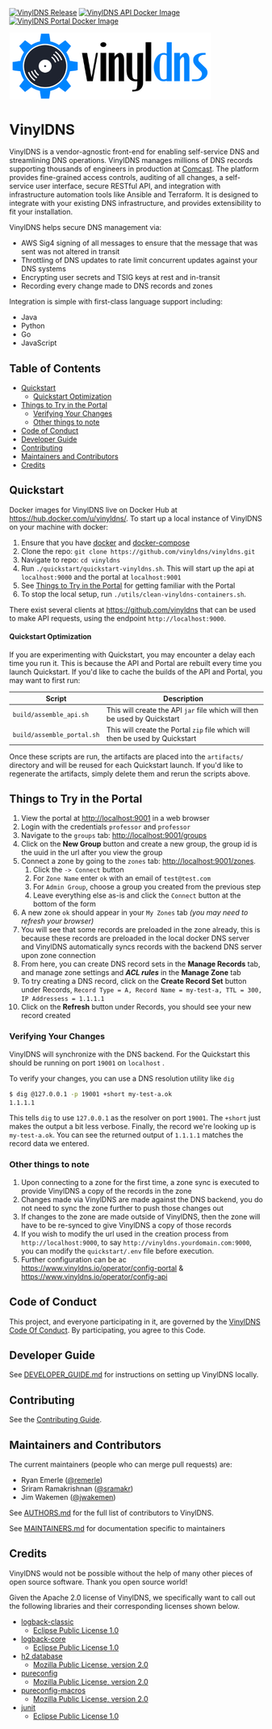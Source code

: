 [![VinylDNS Release](https://img.shields.io/github/v/release/vinyldns/vinyldns?label=latest%20release&logo=data%3Aimage%2Fpng%3Bbase64%2CiVBORw0KGgoAAAANSUhEUgAAAEAAAABACAYAAACqaXHeAAAAAXNSR0IArs4c6QAAAARnQU1BAACxjwv8YQUAAAAJcEhZcwAACxAAAAsQAa0jvXUAAA7BSURBVHhezZsHeBXVEsf%2Fe1NIgvQiYoDAo4jSixAJXQntiXQ0lFADAZEmJYBAXrwEMNSHkBA6SJOOFKUYlB4wNEFFepEiEpBA2j1v5uwmJLltb8KN7%2Fd9s9mzubm7Mztnzsw5JwpyC6MoRcffSWzdsypClIvaea5g0H7mBvVJ3EhcbYgvSa6S2wawh57PvFT%2B3wxQT%2FuZa%2BRODDAKdzo%2BIvGUbeukkhSiOPBEbTqf3PKA6iT2lGdcSOqopw5iFC6aoR0itwzgSN92PA4YRVU6HiLZSOd55DWd6O8C6hfPIFlGLnpKXrOHUfD38xudSeLHl3TA7n%2BM5CDJLpKTdD9BP80xCg86jicZTZL29neQdKK%2FSVSbttFnAFX5TSStSVJIZpFMppsk0E9zjOI1Og4g6UVSli%2FlgMsky0ii6H535RXGKBrSMYrkDdnOjG4j2DdAZuUzcolkIN1kn9okVMUnkPQh4bdjEXcXiMIeMOV1l0EPCclw%2FfMZlKRUm8%2FznCSaZB7JcBI2sK0urMsItg1gXfk02DX57Ywh6UEymSQfSTp8gyrFgZblYPLzpmhYHMI7PwwuSuZ7pwqIW%2BT8p%2B9BHL4Jw%2B7LEKfvworv68auEawbwL7yGUkiyRSBC3pA9KsOpS%2FF%2FzeK0OtLTEyNizsjzp772XT58jXD3Xv3TQkJzzjqw8vL01S8eFGlrE8ZVK1SWdSsUc3g6enp8ttDYMkZmKLigIfPsh2wZ5EBRmjnZlg2gFFwyrqFRI%2FymchLfzmK0pnhb5NihmTs%2BXa%2F2LRle%2FKhQ8dcE5OSdCnh7u5m8q3%2FtqlD%2B7amVv7vuiWRbefGwhR%2BBC5P2NT64U%2FXIQOcVZvmWDMAPyhH4QayrRNyc0S2Akp4JGHV6vUiMnoZ7t69b93LdFCkSOGUoP6BKT27d%2FN4mJxHDNwN0%2FZLMl%2FQQxgpP1E7t4itLvAmHXm4465gE1cyV3gTYAS99cNHjonxE8Nw9dr1HCmeFW%2FvkiJsyng0buynzD8J04h9MCTLEGoVripr5DQIfkbHKWrDMuzyG9oDLXxSMW3GHLFo8QpFiByGLisoioKePbqJCeNGKgdvuaEDRajHltUzkTQh5X9Qm9axZwAObOwFb8l2Flj5nV2B2kUSEDx4pIj54fBLfevW8K1fV0QtmK2cf%2FIK%2FNdaNMJCUn6Qdm4T20EpROEg0p%2FEzNnY7dfTm2flA%2FsEw5nKlyntjfHjRsLTU00tjhw9oQT0HIC38v2NzR1kXpERzhdC1FP72I%2FKIcoROn6pNl5gbAz4k9sHDxklTsT%2BpF11DibqUrVr1cDWTV%2FBpwxPLAFnzp7HgEHDRMPXkxHRXF5Kg60UoJ7ax74BVP6r%2FZS8R8ktD3UzIuaJmIOHnOr2nh4euHHjFrp%2B1BsnT8Vh4%2FoVqFSpgvwde0KYMUIMrg28r15KI4y6L6Vf9tFrgE%2B0n%2FCifh9FQ93RYydE5KJlTu%2Fz69YsQccO7yM5OQUhE%2F6DbTt2YcXSBXitxKvy9ytWrVViYn4UC%2FyB%2FC9SsQIkurqBfQXU%2FJ4LEtkBx1NmMMk3Gf6tO4rLV6453QDs%2BlELZyN82ixs2LgVBhoJIhfMQqFCBdHlwz4wmUzwfr2k2LtnizLzVB6Mj9H%2BkEoMEh%2FqwvfVpmX0eAAXHVL5%2FJQRjKSx%2Fqu1G52ufGFSsEKFf0m354A3dsxwNPLzlfFg1JjPUKqUN3oEdJGfvXnrtrJ85RoxlArvIi%2BmXbxI%2Bqmn1rFtALWe55JW0rsaVTquKYiMWur0N1%2B3Ti2sXRUtjXDx4q8YOmwMZkUYpevHxz%2BGMXwmhn48kOsI%2BXnOP9xEEgbUkM00AjUdrGLPAyi8vKjnubDZuy9G3L7zh3bFeez5bj9Wr9mAZdHzUbhwIRw6fAzrv96CcOMk%2BfvtO3bj4cOHaP9BW9l%2B8OBP7Nz9nehDz5hB44ok9NqsY88A6cUQV3RVi1GFtPUb7Ur2yZvXC82bNUa%2FPj3Qt3cPNGvaKP1NZmTWnAU4%2F%2FNFTDNylQ3MmReJihXKw79Fc9n3V65ajw7tVAMw%2FGzlC1H%2Bq8bHNOaSFwwhqUNiNmdo25WNYi8d5Sj7SV1geqMk1KjTCFTG8iWHMRgM6B0YIBV%2FJW9e7arKkyd%2FI2rxcqxYuVYqlwa%2F%2Fb27N2P0uMnkfd9zKkx9vysHYRQqWIA84N%2BIXrJCfpaqSMTFHhRhx72UqZy9mMMPfpKEp9yOspgbwCgK05HUlZOTn5LIJ6WsL7Xs0zhDp669stX%2FWfkZ4aFo8V5T7Ypldu76FuNouMtohM4d28mxP8z4BWWDnihXtgwuUFzI%2BJk0Vi2PFPGv1je13aCrYnymkMI8Zc3Kpgn3G7OucTEI4siONZgcGp4tA7CrDxs6UGvZZsbMedITssPY0cNEm269TaXn6zLAc1Y0lmQhSSAJTzCaKW9QIHwKQFy9ek274hh5vbzQry%2FPmOkjqF8gPCgDzA5Xrl5HyXwwUH1g7h4WsBcEJTT%2Bm%2FK4wHDv%2FgPtimPUr1%2FXrM%2FbIn%2F%2BfHi7bi2t5Rj36Rl5vrGop5yvtIsuA%2BRzV92Jgl%2B2Cv20AiYrgX2D0S8oPcvOhI9Pae3MMZ4%2BfSq7aF6zeG8ZXQbIKdas5ubmJiO3RZwzp2KGLgM8SVL7E%2FXlbAXAq1csx45FC%2Bfgy3lfaK3MXMlmvKGuJk33t%2FbM9tBlgMeJUBJTwVPX2hXHOHosVo7zenn0KB7HT%2BhbfctKMXrGVDLBw2dyw4VddBnAJKBcfcT9sox2xTESnj1DVDSvn%2BhjYdRSJCbanMu0Cq8t3HwM0Auz5K28rBdHsoCER73qbABdve30PUqFq1TWWplxcXFBrZrV0qeswkLHy%2BQlIytWrcM3O7%2FVWtbZum0nVZtfay3HqfJWZZyhZ81APMlYkiYkBak8rkkSTLKc5Fc2AIdoftqpJAdILG5O%2BPEmRJUqbyqcxzM8QztkcH9Zl%2FMs8IxpoXLigjn4w2FZvvLv0uCsLWRiKGZEzEX8Y3pFWWC3D58%2BGxMnG%2BX3ZYc8edxRk17EoZvaBZVDpOg0khiSp9q1dMzdxCi47%2FAsMGeF3UjYcqhICfIvQcCgISPFrt175d9t2bhKTlKs%2FmoDWrV8FxNDRqFZi3Z4%2FjwR0ZFzpNJBwSPMFOIkh8d5nzI81AlcoSB5PPanbLt9Gk2b%2BIml0fOVGotVj9UYKw1gBdtR3Si4HOZMUfJTH%2BDe2QNiwMBh8u96du%2BGgI86o2WbTlJJnqo6d%2F4Cpn8xVxYx2zevwcbN2zBzttmcqlOYOytcVGrQSqkcmalfVyMDWF0asxcEORTz3j7J4tNUGjZtpPAUFLdZuWLFiqJtG3%2F5%2BzEhU9C1c3s0eKce1ep%2FUaIzGAEfdqbSt5H8vTMpXqyoaOnfXFlCz5hBeV4dsqo8Y9sA6s6M9PC97CxEfJILBgXx8j9nXQmYSzX6hHEjUaBAfty58weGjxqPubOnofIbFfHbpd%2FRNaAvTpxw7rQ5M6B%2FLzyncj%2BaY%2FwLlpIO2qll9AyDi0h4sYGTC2XGMYiuXdor5cuXk4ZeuXodbty8LUtdA1VNHAB5umr1iijUqV0Tly5dxuMnzt30Vbq0t%2BgR0E2ZfYLGf%2FmkEg54FA1sY98A6rYU3pkh4Ztce%2BKKqWETZY2fmpqKjz8ZjerVq%2BCzCWPk6LBx0zZZu4%2F51HKe%2FzLh%2B30eOgH3Et1BLycjvDz2p3ZuFT0ewISRyLHreQqU%2FruA2rVrKcED%2B0ovuPPHXfQMHIi2rVsg%2FPNJMsfftGWHnM11Nn17dxd%2Bfr7KwN3SQ9Pg58q0mGMNfQZQvSB9nf0ApelTj0CMGBasvNussTTCL79eQscuvVCDPGHD2mUoVep1JCU5tpvBURr6%2BYqxo4cps48DO9NDtYQ7Pu8jsoteD2DWkSSrp8Ckg1C2XzJg3tzpSv166t7Ga9dvoF3HABw5ehwpyZx1Oo9aNauLhfMjlH3XXTGa0zdzBtMwzrmMTWyHyIwYxXI69lQbKp6UMm3vDLxT4jk%2BHjpa7N0fo%2F%2F7ckAjevML5s9U4v7yQkt6LRlcPyvnSGqTB1v9hL6tJkbRgo68STKTgilUcG6gkbZmSVcxqqe%2FkppqErEn45y6QWJAv15ienio8v3tPGhHJYMN5RleIE3Gvim83cci9t%2BYUfBcFicTVjc8utC3hDaCaawvDLGxpwQvYl76%2FfJL9QYfn9KCo%2F07vvWUmTQSjSW35xegA86vuQC6oDYzo8cAEXS0us0sI82oWl7UGqL0KynK2vWbxILIJbh1606ODFGixKsI6h8oKKNU7jxzQxBF%2Bz28VOsYP5I0JiOYmcz2wxkFrw%2FwEoO%2BrkJ4uEIMo7%2F6tB6U%2FG6p2H8gRmze8o3cQZKQYHlnbVa4rG7YwFd88EEbvNe8qfLU5IpZFOkjaJx%2Fmh6GHYIDeAAZwGyniz0DzKZjtrKZfO5AYDUIXk%2BsXhxKUlIyzp47L86euwCeXr937wGeJiRQuBC8VKZwTVHWp7Ss56tVraJwaXvuvtwoCc7v480LRb5idwcbwcp3J%2BUtDkv2DMBzq%2BtJMs9uWIejn9l3VqJS2r8c4OcNU7XiMJQtiFR3l8xelUjv5lo85GTGYarnd18BLliehf%2BLhDc%2F8HNxmduXxJoeNpVnbBuA0WcEdi32lvkkQ0k4BVRnTixAQVPwWkPadDu79SN6n6m2gxrn9jyVxZMbL0xjFDxfQQWwXNHKiF3lGfsGYGwbgeuv%2FnSj9HkD%2BjzPnvLmhN4kWR%2FMUTh6c0W6mO5hObc3Cl5a5j2NI0l4nl2X8ow%2BAzDmRuCV1lCSCLqR5dBklPkArz22IuFJAd56m59ED7wNn9PZs%2FT98oJdjIK3R3QlmahHeUa%2FAZgXRuBNSAPoJr%2FxZd0YBdcTbDQ9BNH38z9EOBVHagEuijjv6kTSzGHlVXhNXi%2BOfDbbOOYBOcUoeJqY%2B7E9w%2FMMCv%2F7nO3t0C8Bxzwgp4Qo%2FL%2BDFlPSLJzIDeWZ3DWASuZ5G8vkivsz%2F4QB9Cinx0gvhX%2FCAFxb8NSlNeHhNZc8APgf3vgDNkjanj4AAAAASUVORK5CYII%3D)](https://github.com/vinyldns/vinyldns/releases/latest)
[![VinylDNS API Docker Image](https://img.shields.io/docker/v/vinyldns/api?color=brightgreen&label=API%20Image&logo=docker&logoColor=white)](https://hub.docker.com/r/vinyldns/api/tags?page=1&ordering=last_updated)
[![VinylDNS Portal Docker Image](https://img.shields.io/docker/v/vinyldns/portal?color=brightgreen&label=Portal%20Image&logo=docker&logoColor=white)](https://hub.docker.com/r/vinyldns/portal/tags?page=1&ordering=last_updated)

<p align="left">
  <a href="https://www.vinyldns.io/">
    <img
      alt="VinylDNS"
      src="img/vinyldns_optimized.svg"
      width="400"
    />
  </a>
</p>

# VinylDNS

VinylDNS is a vendor-agnostic front-end for enabling self-service DNS and streamlining DNS operations. VinylDNS manages
millions of DNS records supporting thousands of engineers in production at [Comcast](http://www.comcast.com). The
platform provides fine-grained access controls, auditing of all changes, a self-service user interface, secure RESTful
API, and integration with infrastructure automation tools like Ansible and Terraform. It is designed to integrate with
your existing DNS infrastructure, and provides extensibility to fit your installation.

VinylDNS helps secure DNS management via:

- AWS Sig4 signing of all messages to ensure that the message that was sent was not altered in transit
- Throttling of DNS updates to rate limit concurrent updates against your DNS systems
- Encrypting user secrets and TSIG keys at rest and in-transit
- Recording every change made to DNS records and zones

Integration is simple with first-class language support including:

- Java
- Python
- Go
- JavaScript

## Table of Contents

* [Quickstart](#quickstart)
    - [Quickstart Optimization](#quickstart-optimization)
* [Things to Try in the Portal](#things-to-try-in-the-portal)
    + [Verifying Your Changes](#verifying-your-changes)
    + [Other things to note](#other-things-to-note)
* [Code of Conduct](#code-of-conduct)
* [Developer Guide](#developer-guide)
* [Contributing](#contributing)
* [Maintainers and Contributors](#maintainers-and-contributors)
* [Credits](#credits)

## Quickstart

Docker images for VinylDNS live on Docker Hub at <https://hub.docker.com/u/vinyldns/>. To start up a local instance of
VinylDNS on your machine with docker:

1. Ensure that you have [docker](https://docs.docker.com/install/)
   and [docker-compose](https://docs.docker.com/compose/install/)
1. Clone the repo: `git clone https://github.com/vinyldns/vinyldns.git`
1. Navigate to repo: `cd vinyldns`
1. Run `./quickstart/quickstart-vinyldns.sh`. This will start up the api at `localhost:9000` and the portal
   at `localhost:9001`
1. See [Things to Try in the Portal](#things-to-try-in-the-portal) for getting familiar with the Portal
1. To stop the local setup, run `./utils/clean-vinyldns-containers.sh`.

There exist several clients at <https://github.com/vinyldns> that can be used to make API requests, using the
endpoint `http://localhost:9000`.

#### Quickstart Optimization

If you are experimenting with Quickstart, you may encounter a delay each time you run it. This is because the API and
Portal are rebuilt every time you launch Quickstart. If you'd like to cache the builds of the API and Portal, you may
want to first run:

| Script                     | Description                                                                  |
|----------------------------|------------------------------------------------------------------------------|
| `build/assemble_api.sh`    | This will create the API `jar` file which will then be used by Quickstart    |
| `build/assemble_portal.sh` | This will create the Portal `zip` file which will then be used by Quickstart |

Once these scripts are run, the artifacts are placed into the `artifacts/` directory and will be reused for each
Quickstart launch. If you'd like to regenerate the artifacts, simply delete them and rerun the scripts above.

## Things to Try in the Portal

1. View the portal at <http://localhost:9001> in a web browser
2. Login with the credentials `professor` and `professor`
3. Navigate to the `groups` tab: <http://localhost:9001/groups>
4. Click on the **New Group** button and create a new group, the group id is the uuid in the url after you view the
   group
5. Connect a zone by going to the `zones` tab: <http://localhost:9001/zones>.
    1. Click the `-> Connect` button
    2. For `Zone Name` enter `ok` with an email of `test@test.com`
    3. For `Admin Group`, choose a group you created from the previous step
    4. Leave everything else as-is and click the `Connect` button at the bottom of the form
6. A new zone `ok` should appear in your `My Zones` tab _(you may need to refresh your browser)_
7. You will see that some records are preloaded in the zone already, this is because these records are preloaded in the
   local docker DNS server and VinylDNS automatically syncs records with the backend DNS server upon zone connection
8. From here, you can create DNS record sets in the **Manage Records** tab, and manage zone settings and ***ACL rules***
   in the **Manage Zone** tab
9. To try creating a DNS record, click on the **Create Record Set** button under
   Records, `Record Type = A, Record Name = my-test-a, TTL = 300, IP Addressess = 1.1.1.1`
10. Click on the **Refresh** button under Records, you should see your new record created

### Verifying Your Changes

VinylDNS will synchronize with the DNS backend. For the Quickstart this should be running on port `19001` on `localhost`
.

To verify your changes, you can use a DNS resolution utility like `dig`

```bash
$ dig @127.0.0.1 -p 19001 +short my-test-a.ok
1.1.1.1
```

This tells `dig` to use `127.0.0.1` as the resolver on port `19001`. The `+short` just makes the output a bit less
verbose. Finally, the record we're looking up is `my-test-a.ok`. You can see the returned output of `1.1.1.1` matches
the record data we entered.

### Other things to note

1. Upon connecting to a zone for the first time, a zone sync is executed to provide VinylDNS a copy of the records in
   the zone
1. Changes made via VinylDNS are made against the DNS backend, you do not need to sync the zone further to push those
   changes out
1. If changes to the zone are made outside of VinylDNS, then the zone will have to be re-synced to give VinylDNS a copy
   of those records
1. If you wish to modify the url used in the creation process from `http://localhost:9000`, to
   say `http://vinyldns.yourdomain.com:9000`, you can modify the `quickstart/.env` file before execution.
1. Further configuration can be ac https://www.vinyldns.io/operator/config-portal
   & https://www.vinyldns.io/operator/config-api

## Code of Conduct

This project, and everyone participating in it, are governed by the [VinylDNS Code Of Conduct](CODE_OF_CONDUCT.md). By
participating, you agree to this Code.

## Developer Guide

See [DEVELOPER_GUIDE.md](DEVELOPER_GUIDE.md) for instructions on setting up VinylDNS locally.

## Contributing

See the [Contributing Guide](CONTRIBUTING.md).

## Maintainers and Contributors

The current maintainers (people who can merge pull requests) are:

- Ryan Emerle ([@remerle](https://github.com/remerle))
- Sriram Ramakrishnan ([@sramakr](https://github.com/sramakr))
- Jim Wakemen ([@jwakemen](https://github.com/jwakemen))

See [AUTHORS.md](AUTHORS.md) for the full list of contributors to VinylDNS.

See [MAINTAINERS.md](MAINTAINERS.md) for documentation specific to maintainers

## Credits

VinylDNS would not be possible without the help of many other pieces of open source software. Thank you open source
world!

Given the Apache 2.0 license of VinylDNS, we specifically want to call out the following libraries and their
corresponding licenses shown below.

- [logback-classic](https://github.com/qos-ch/logback)
    - [Eclipse Public License 1.0](https://www.eclipse.org/legal/epl-v10.html)
- [logback-core](https://github.com/qos-ch/logback)
    - [Eclipse Public License 1.0](https://www.eclipse.org/legal/epl-v10.html)
- [h2 database](http://h2database.com)
    - [Mozilla Public License, version 2.0](https://www.mozilla.org/MPL/2.0/)
- [pureconfig](https://github.com/pureconfig/pureconfig)
    - [Mozilla Public License, version 2.0](https://www.mozilla.org/MPL/2.0/)
- [pureconfig-macros](https://github.com/pureconfig/pureconfig)
    - [Mozilla Public License, version 2.0](https://www.mozilla.org/MPL/2.0/)
- [junit](https://junit.org/junit4/)
    - [Eclipse Public License 1.0](https://www.eclipse.org/legal/epl-v10.html)
